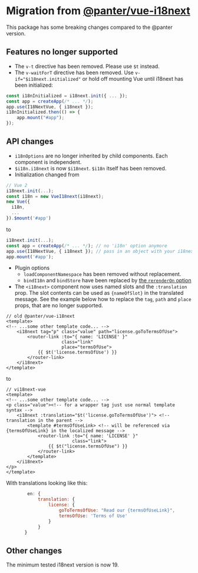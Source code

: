 # Migration from [@panter/vue-i18next](https://panter.github.io/vue-i18next/)
This package has some breaking changes compared to the @panter version.

## Features no longer supported
- The `v-t` directive has been removed. Please use `$t` instead.
- The `v-waitForT` directive has been removed. Use `v-if="$i18next.initialized"` or hold off mounting Vue until i18next has been initialized:
```js
const i18nInitialized = i18next.init({ ... });
const app = createApp(/* ... */);
app.use(I18NextVue, { i18next });
i18nInitialized.then(() => {
    app.mount("#app");
});
```

## API changes
- `i18nOptions` are no longer inherited by child components. Each component is independent.
- `$i18n.i18next` is now `$i18next`. `$i18n` itself has been removed.
- Initialization changed from
```js
// Vue 2
i18next.init(...);
const i18n = new VueI18next(i18next);
new Vue({
  i18n,
  ...
}).$mount('#app')
```
to
```js
i18next.init(...);
const app = createApp(/* ... */); // no 'i18n' option anymore
app.use(I18NextVue, { i18next }); // pass in an object with your i18next instance
app.mount('#app');
```
- Plugin options 
  - `loadComponentNamespace` has been removed without replacement.
  - `bindI18n` and `bindStore` have been replaced by [the `rerenderOn` option](./guide/started.md#plugin-options)
- The `<i18next>` component now uses named slots and the `:translation` prop. The slot contents can be used as `{nameOfSlot}` in the translated message. See the example below how to replace the `tag`, `path` and `place` props, that are no longer supported.
```vue
// old @panter/vue-i18next
<template>
<!-- ...some other template code... -->
    <i18next tag="p" class="value" path="license.goToTermsOfUse">
        <router-link :to="{ name: 'LICENSE' }"
                     class="link"
                     place="termsOfUse">
            {{ $t('license.termsOfUse') }}
        </router-link>
    </i18next>
</template>
```
to

```vue
// vi18next-vue
<template>
<!-- ...some other template code... -->
<p class="value"><!-- for a wrapper tag just use normal template syntax -->
    <i18next :translation="$t('license.goToTermsOfUse')"> <!-- translation in the parent -->
        <template #termsOfUseLink> <!-- will be referenced via {termsOfUseLink} in the localized message -->
            <router-link :to="{ name: 'LICENSE' }"
                         class="link">
                {{ $t("license.termsOfUse") }}
            </router-link>
        </template>
    </i18next>
</p>
</template>
```

With translations looking like this:
```js
        en: {
            translation: {
                license: {
                    goToTermsOfUse: "Read our {termsOfUseLink}",
                    termsOfUse: 'Terms of Use'
                }
            }
       }
```
  

## Other changes
The minimum tested i18next version is now 19.
